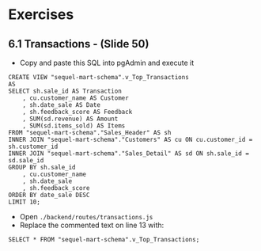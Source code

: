 # Exercises
## 6.1 Transactions - (Slide 50)

- Copy and paste this SQL into pgAdmin and execute it
  
```
CREATE VIEW "sequel-mart-schema".v_Top_Transactions
AS
SELECT sh.sale_id AS Transaction
	, cu.customer_name AS Customer
	, sh.date_sale AS Date
	, sh.feedback_score AS Feedback
	, SUM(sd.revenue) AS Amount
	, SUM(sd.items_sold) AS Items
FROM "sequel-mart-schema"."Sales_Header" AS sh
INNER JOIN "sequel-mart-schema"."Customers" AS cu ON cu.customer_id = sh.customer_id
INNER JOIN "sequel-mart-schema"."Sales_Detail" AS sd ON sh.sale_id = sd.sale_id
GROUP BY sh.sale_id
	, cu.customer_name
	, sh.date_sale
	, sh.feedback_score
ORDER BY date_sale DESC
LIMIT 10;
```

- Open `./backend/routes/transactions.js`
- Replace the commented text on line 13 with:

```
SELECT * FROM "sequel-mart-schema".v_Top_Transactions;
```
